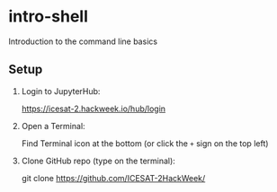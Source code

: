 # intro-shell
Introduction to the command line basics

## Setup

1. Login to JupyterHub:

    https://icesat-2.hackweek.io/hub/login

2. Open a Terminal:

   Find Terminal icon at the bottom (or click the `+` sign on the top left) 

3. Clone GitHub repo (type on the terminal):

    git clone https://github.com/ICESAT-2HackWeek/<tutorial-name>
